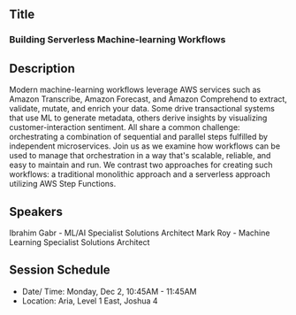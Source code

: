 ## Title
### Building Serverless Machine-learning Workflows
## Description
Modern machine-learning workflows leverage AWS services such as Amazon Transcribe, Amazon Forecast, and Amazon Comprehend to extract, validate, mutate, and enrich your data. Some drive transactional systems that use ML to generate metadata, others derive insights by visualizing customer-interaction sentiment. All share a common challenge: orchestrating a combination of sequential and parallel steps fulfilled by independent microservices. Join us as we examine how workflows can be used to manage that orchestration in a way that's scalable, reliable, and easy to maintain and run. We contrast two approaches for creating such workflows: a traditional monolithic approach and a serverless approach utilizing AWS Step Functions.

## Speakers
Ibrahim Gabr - ML/AI Specialist Solutions Architect
Mark Roy - Machine Learning Specialist Solutions Architect

## Session Schedule
- Date/ Time: Monday, Dec 2, 10:45AM - 11:45AM
- Location: Aria, Level 1 East, Joshua 4